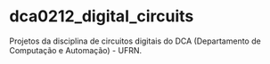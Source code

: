 # dca0212_digital_circuits
Projetos da disciplina de circuitos digitais do DCA (Departamento de Computação e Automação) - UFRN.
